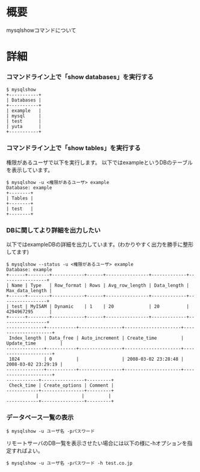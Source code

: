 # 概要
mysqlshowコマンドについて

# 詳細

### コマンドライン上で「show databases」を実行する
```
$ mysqlshow
+-----------+
| Databases |
+-----------+
| example   |
| mysql     |
| test      |
| yuta      |
+-----------+
```

### コマンドライン上で「show tables」を実行する
権限があるユーザで以下を実行します。 以下ではexampleというDBのテーブルを表示しています。

```
$ mysqlshow -u <権限があるユーザ> example
Database: example
+--------+
| Tables |
+--------+
| test   |
+--------+ 
```

### DBに関してより詳細を出力したい
以下ではexampleDBの詳細を出力しています。(わかりやすく出力を勝手に整形してます)
```
$ mysqlshow --status -u <権限があるユーザ> example
Database: example
+------+--------+------------+------+----------------+-------------+-----------------+
| Name | Type   | Row_format | Rows | Avg_row_length | Data_length | Max_data_length |
+------+--------+------------+------+----------------+-------------+-----------------+
| test | MyISAM | Dynamic    | 1    | 20             | 20          | 4294967295      |
+------+--------+------------+------+----------------+-------------+-----------------+
--------------+-----------+----------------+---------------------+---------------------+
 Index_length | Data_free | Auto_increment | Create_time         | Update_time         |
--------------+-----------+----------------+---------------------+---------------------+
 1024         | 0         |                | 2008-03-02 23:28:48 | 2008-03-02 23:29:19 |
--------------+-----------+----------------+---------------------+---------------------+
------------+----------------+---------+
 Check_time | Create_options | Comment |
------------+----------------+---------+
           |                |         |
------------+----------------+---------+
```

### データベース一覧の表示
```
$ mysqlshow -u ユーザ名 -pパスワード
```

リモートサーバのDB一覧を表示させたい場合には以下の様に-hオプションを指定すればよい。
```
$ mysqlshow -u ユーザ名 -pパスワード -h test.co.jp
```

